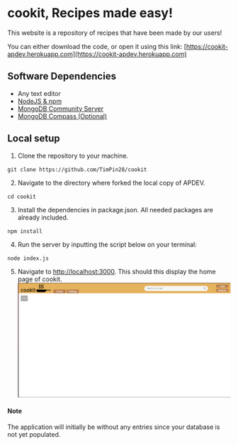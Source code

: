 # cookit, Recipes made easy!

This website is a repository of recipes that have been made by our users!

You can either download the code, or open it using this link: [https://cookit-apdev.herokuapp.com](https://cookit-apdev.herokuapp.com)

## Software Dependencies
* Any text editor
* [NodeJS & npm](https://www.npmjs.com/get-npm)
* [MongoDB Community Server](https://www.mongodb.com/try/download/community)
* [MongoDB Compass (Optional)](https://www.mongodb.com/try/download/compass)


## Local setup
1. Clone the repository to your machine.
  ```shell
  git clone https://github.com/TimPin28/cookit
  ```
2. Navigate to the directory where forked the local copy of APDEV.
  ```shell
  cd cookit
  ```
3. Install the dependencies in package.json. All needed packages are already included.
  ```shell
  npm install
  ```
4. Run the server by inputting the script below on your terminal:
  ```shell
  node index.js
  ```
5. Navigate to [http://localhost:3000](http://localhost:3000). This should this display the home page of cookit.
![alt text](screens/homepage.PNG "Home page")

#### Note
The application will initially be without any entries since your database is not yet populated.
